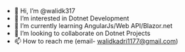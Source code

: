 - 👋 Hi, I’m @walidk317
- 👀 I’m interested in Dotnet Development
- 🌱 I’m currently learning AngularJs/Web API/Blazor.net
- 💞️ I’m looking to collaborate on Dotnet Projects
- 📫 How to reach me (email- walidkadri1177@gmail.com)

<!---
walidk317/walidk317 is a ✨ special ✨ repository because its `README.md` (this file) appears on your GitHub profile.
You can click the Preview link to take a look at your changes.
--->
